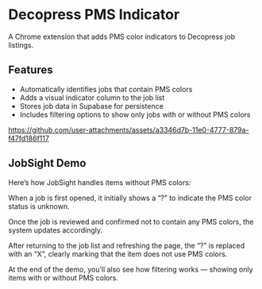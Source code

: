 ﻿# Decopress PMS Indicator

A Chrome extension that adds PMS color indicators to Decopress job listings.

## Features

- Automatically identifies jobs that contain PMS colors
- Adds a visual indicator column to the job list
- Stores job data in Supabase for persistence
- Includes filtering options to show only jobs with or without PMS colors


https://github.com/user-attachments/assets/a3346d7b-11e0-4777-879a-f47fd186f117

JobSight Demo
--------------

Here’s how JobSight handles items without PMS colors:

When a job is first opened, it initially shows a “?” to indicate the PMS color status is unknown.

Once the job is reviewed and confirmed not to contain any PMS colors, the system updates accordingly.

After returning to the job list and refreshing the page, the “?” is replaced with an “X”, clearly marking that the item does not use PMS colors.

At the end of the demo, you’ll also see how filtering works — showing only items with or without PMS colors.
